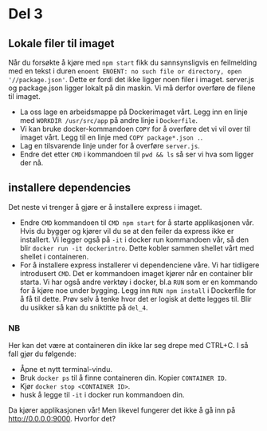 # Del 3

## Lokale filer til imaget

Når du forsøkte å kjøre med `npm start` fikk du sannsynsligvis en feilmelding med en tekst i duren `enoent ENOENT: no such file or directory, open '//package.json'`.
Dette er fordi det ikke ligger noen filer i imaget. server.js og package.json ligger lokalt på din maskin. Vi må derfor overføre de filene til imaget.

- La oss lage en arbeidsmappe på Dockerimaget vårt. Legg inn en linje med `WORKDIR /usr/src/app` på andre linje i `Dockerfile`.
- Vi kan bruke docker-kommandoen `COPY` for å overføre det vi vil over til imaget vårt. Legg til en linje med `COPY package*.json .`.
- Lag en tilsvarende linje under for å overføre `server.js`.
- Endre det etter `CMD` i kommandoen til `pwd && ls` så ser vi hva som ligger der nå.

## installere dependencies

Det neste vi trenger å gjøre er å installere express i imaget.

- Endre `CMD` kommandoen til `CMD npm start` for å starte applikasjonen vår. Hvis du bygger og kjører vil du se at den feiler da express ikke er installert.
  Vi legger også på `-it` i docker run kommandoen vår, så den blir `docker run -it dockerintro`. Dette kobler sammen shellet vårt med shellet i containeren.
- For å installere express installerer vi dependenciene våre. Vi har tidligere introdusert `CMD`. Det er kommandoen imaget kjører når en container blir starta.
  Vi har også andre verktøy i docker, bl.a `RUN` som er en kommando for å kjøre noe under bygging. Legg inn `RUN npm install` i Dockerfile for å få til dette.
  Prøv selv å tenke hvor det er logisk at dette legges til. Blir du usikker så kan du sniktitte på `del_4`.

### NB

Her kan det være at containeren din ikke lar seg drepe med CTRL+C. I så fall gjør du følgende:

- Åpne et nytt terminal-vindu.
- Bruk `docker ps` til å finne containeren din. Kopier `CONTAINER ID`.
- Kjør `docker stop <CONTAINER ID>`.
- husk å legge til `-it` i docker run kommandoen din.

Da kjører applikasjonen vår! Men likevel fungerer det ikke å gå inn på http://0.0.0.0:9000. Hvorfor det?
